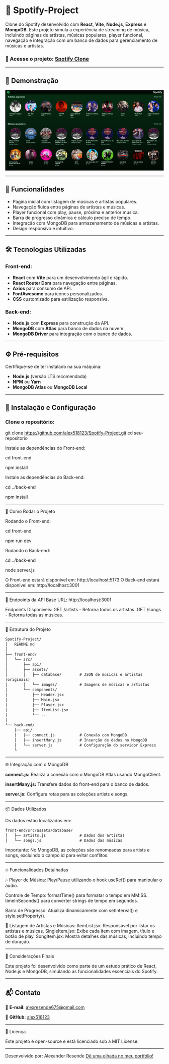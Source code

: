 # 🎵 Spotify-Project

Clone do Spotify desenvolvido com **React**, **Vite**, **Node.js**, **Express** e **MongoDB**. Este projeto simula a experiência de streaming de música, incluindo páginas de artistas, músicas populares, player funcional, navegação e integração com um banco de dados para gerenciamento de músicas e artistas.

### 🔗 Acesse o projeto: [Spotify Clone](https://spotify-project-bpa2.onrender.com/)

---

## 📸 Demonstração

![Preview do projeto](.github/preview.png)

---

## 🚀 Funcionalidades

- Página inicial com listagem de músicas e artistas populares.
- Navegação fluida entre páginas de artistas e músicas.
- Player funcional com play, pause, próxima e anterior música.
- Barra de progresso dinâmica e cálculo preciso de tempo.
- Integração com MongoDB para armazenamento de músicas e artistas.
- Design responsivo e intuitivo.

---

## 🛠️ Tecnologias Utilizadas

### Front-end:
- **React** com **Vite** para um desenvolvimento ágil e rápido.
- **React Router Dom** para navegação entre páginas.
- **Axios** para consumo de API.
- **FontAwesome** para ícones personalizados.
- **CSS** customizado para estilização responsiva.

### Back-end:
- **Node.js** com **Express** para construção da API.
- **MongoDB** com **Atlas** para banco de dados na nuvem.
- **MongoDB Driver** para integração com o banco de dados.

---

## ⚙️ Pré-requisitos

Certifique-se de ter instalado na sua máquina:
- **Node.js** (versão LTS recomendada)
- **NPM** ou **Yarn**
- **MongoDB Atlas** ou **MongoDB Local**

---

## 🔧 Instalação e Configuração

### Clone o repositório:
git clone https://github.com/alex518123/Spotify-Project.git
cd seu-repositorio

Instale as dependências do Front-end:

cd front-end

npm install

Instale as dependências do Back-end:

cd ../back-end

npm install

---

🚀 Como Rodar o Projeto

Rodando o Front-end:

cd front-end

npm run dev

Rodando o Back-end:

cd ../back-end

node server.js

O Front-end estará disponível em: http://localhost:5173
O Back-end estará disponível em: http://localhost:3001

---

🔗 Endpoints da API
Base URL: http://localhost:3001

Endpoints Disponíveis:
GET /artists - Retorna todos os artistas.
GET /songs - Retorna todas as músicas.

---

📁 Estrutura do Projeto
```
Spotify-Project/
│   README.md
│
├── front-end/
│   └── src/
│       ├── api/
│       ├── assets/
│       │   ├── database/        # JSON de músicas e artistas (originais)
│       │   └── images/          # Imagens de músicas e artistas
│       └── components/
│           ├── Header.jsx
│           ├── Main.jsx
│           ├── Player.jsx
│           ├── ItemList.jsx
│           └── ...
│
└── back-end/
    ├── api/
    │   ├── connect.js           # Conexão com MongoDB
    │   ├── insertMany.js        # Inserção de dados no MongoDB
    │   └── server.js            # Configuração do servidor Express
    └
```

---

🌐 Integração com o MongoDB

**connect.js:** Realiza a conexão com o MongoDB Atlas usando MongoClient.

**insertMany.js:** Transfere dados do front-end para o banco de dados.

**server.js:** Configura rotas para as coleções artists e songs.

---

📦 Dados Utilizados

Os dados estão localizados em:

```
front-end/src/assets/database/
│   ├── artists.js               # Dados dos artistas
│   └── songs.js                 # Dados das músicas
```

Importante: No MongoDB, as coleções são renomeadas para artists e songs, excluindo o campo id para evitar conflitos.

---

🔥 Funcionalidades Detalhadas

🎶 Player de Música:
Play/Pause utilizando o hook useRef() para manipular o áudio.

Controle de Tempo:
formatTime() para formatar o tempo em MM:SS.
timeInSeconds() para converter strings de tempo em segundos.

Barra de Progresso:
Atualiza dinamicamente com setInterval() e style.setProperty().

📑 Listagem de Artistas e Músicas:
ItemList.jsx: Responsável por listar os artistas e músicas.
SingleItem.jsx: Exibe cada item com imagem, título e botão de play.
SongItem.jsx: Mostra detalhes das músicas, incluindo tempo de duração.

---

📝 Considerações Finais

Este projeto foi desenvolvido como parte de um estudo prático de React, Node.js e MongoDB, simulando as funcionalidades essenciais do Spotify.

---

## 📬 Contato

📧 **E-mail:** alexresende675@gmail.com

🐙 **GitHub:** [alex518123](https://github.com/alex518123)

---

📜 Licença

Este projeto é open-source e está licenciado sob a MIT License.

---

Desenvolvido por: Alexander Resende [Dê uma olhada no meu portfólio!]()


